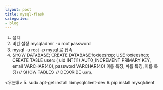 ```yaml
---
layout: post
title: mysql-flask
categories:
- blog
---
```


1. 설치
2. 비번 설정  mysqladmin -u root password 
3. mysql -u root -p mysql 로 접속
4. SHOW DATABASE; CREATE DATABASE foxleeshop; USE foxleeshop; CREATE TABLE users ( uid INT(11) AUTO_INCREMENT PRIMARY KEY, email VARCHAR(40), password VARCHAR(40) 이름 특징, 이름 특징, 이름 특징) // SHOW TABLES; // DESCRIBE usrs;

<우분투>
5. sudo apt-get install libmysqlclient-dev
6. pip install mysqlclient 
